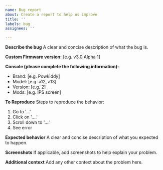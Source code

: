 ```yaml
---
name: Bug report
about: Create a report to help us improve
title: ''
labels: bug
assignees: ''

---
```


**Describe the bug**
A clear and concise description of what the bug is.

**Custom Firmware version:** [e.g. v3.0 Alpha 1]

**Console (please complete the following information):**
 - Brand: [e.g. Powkiddy]
 - Model: [e.g. a12, a13]
 - Version: [e.g. 2]
 - Mods: [e.g. IPS screen]

**To Reproduce**
Steps to reproduce the behavior:
1. Go to '...'
2. Click on '....'
3. Scroll down to '....'
4. See error

**Expected behavior**
A clear and concise description of what you expected to happen.

**Screenshots**
If applicable, add screenshots to help explain your problem.

**Additional context**
Add any other context about the problem here.

